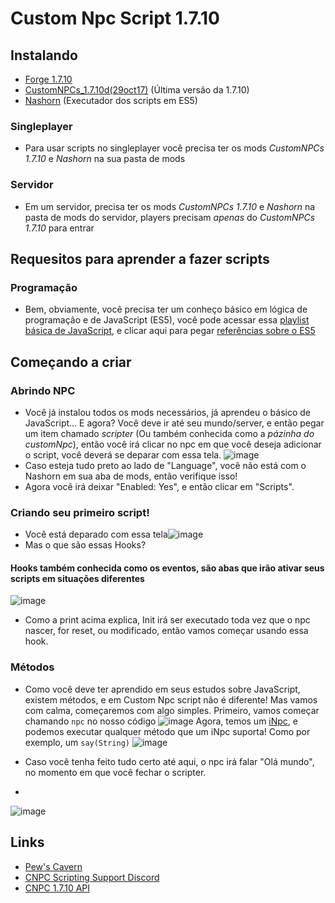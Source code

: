 # Custom Npc Script 1.7.10

## Instalando
 * [Forge 1.7.10](https://files.minecraftforge.net/maven/net/minecraftforge/forge/1.7.10-10.13.4.1558-1.7.10/forge-1.7.10-10.13.4.1558-1.7.10-installer-win.exe)
 * [CustomNPCs_1.7.10d(29oct17)](https://www.curseforge.com/minecraft/mc-mods/custom-npcs/download/2495406/file) (Última versão da 1.7.10)
 * [Nashorn](https://cdn.discordapp.com/attachments/735273455506948116/735273827038396446/nashorn.jar) (Executador dos scripts em ES5)

 ### Singleplayer
  - Para usar scripts no singleplayer você precisa ter os mods *CustomNPCs 1.7.10* e *Nashorn* na sua pasta de mods
  
 ### Servidor
  - Em um servidor, precisa ter os mods *CustomNPCs 1.7.10* e *Nashorn* na pasta de mods do servidor, players precisam _apenas_ do *CustomNPCs 1.7.10* para entrar


## Requesitos para aprender a fazer scripts
 ### Programação
  - Bem, obviamente, você precisa ter um conheço básico em lógica de programação e de JavaScript (ES5), você pode acessar essa [playlist básica de JavaScript](https://www.youtube.com/playlist?list=PLHz_AreHm4dlsK3Nr9GVvXCbpQyHQl1o1), e clicar aqui para pegar [referências sobre o ES5](https://www.w3schools.com/js/js_es5.asp)


 ## Começando a criar
 
 ### Abrindo NPC
  - Você já instalou todos os mods necessários, já aprendeu o básico de JavaScript... E agora? Você deve ir até seu mundo/server, e então pegar um item chamado *scripter* (Ou também conhecida como a *pázinha do customNpc*), então você irá clicar no npc em que você deseja adicionar o script, você deverá se deparar com essa tela.
![image](https://user-images.githubusercontent.com/55335712/110036149-5050e580-7d1b-11eb-905e-2b871b43c886.png)
 - Caso esteja tudo preto ao lado de "Language", você não está com o Nashorn em sua aba de mods, então verifique isso!
 - Agora você irá deixar "Enabled: Yes", e então clicar em "Scripts".
 
 ### Criando seu primeiro script!
 - Você está deparado com essa tela![image](https://user-images.githubusercontent.com/55335712/110036322-9e65e900-7d1b-11eb-86bc-86234c432d91.png)
 - Mas o que são essas Hooks?
 
  #### Hooks também conhecida como os eventos, são abas que irão ativar seus scripts em situações diferentes
![image](https://user-images.githubusercontent.com/55335712/110036572-fef52600-7d1b-11eb-858b-5b24e68a5b2f.png)

 - Como a print acima explica, Init irá ser executado toda vez que o npc nascer, for reset, ou modificado, então vamos começar usando essa hook.

 ### Métodos 
 - Como você deve ter aprendido em seus estudos sobre JavaScript, existem métodos, e em Custom Npc script não é diferente! Mas vamos com calma, começaremos com algo simples.
 Primeiro, vamos começar chamando ``npc`` no nosso código
 ![image](https://user-images.githubusercontent.com/55335712/110036765-47acdf00-7d1c-11eb-8360-158bbe5bd5a0.png)
 Agora, temos um [iNpc](http://www.kodevelopment.nl/customnpcs/api/1.7.10/noppes/npcs/scripted/ScriptNpc.html), e podemos executar qualquer método que um iNpc suporta! Como por exemplo, um ``say(String)``
 ![image](https://user-images.githubusercontent.com/55335712/110036906-7925aa80-7d1c-11eb-968d-f9b9db6bfd3a.png)

- Caso você tenha feito tudo certo até aqui, o npc irá falar "Olá mundo", no momento em que você fechar o scripter.
- 
![image](https://user-images.githubusercontent.com/55335712/110037011-978ba600-7d1c-11eb-9f57-0340a8269941.png)


 

## Links 

* [Pew's Cavern](https://customnpcscripts.com/pew)
* [CNPC Scripting Support Discord](https://discord.gg/4a24F2z)
* [CNPC 1.7.10 API](http://www.kodevelopment.nl/customnpcs/api/1.7.10/)
